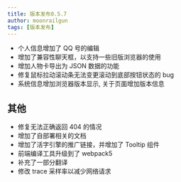 ```yaml
---
title: 版本发布0.5.7
author: moonrailgun
tags: [版本发布]
---
```


- 个人信息增加了 QQ 号的编辑
- 增加了兼容性聊天框，以支持一些旧版浏览器的使用
- 增加人物卡导出为 JSON 数据的功能
- 修复鼠标拉动滚动条无法变更滚动到底部按钮状态的 bug
- 系统信息增加浏览器版本显示, 关于页面增加版本信息

<!--truncate-->

## 其他

- 修复无法正确返回 404 的情况
- 增加了自部署相关的文档
- 增加了活字引擎的推广链接，并增加了 Tooltip 组件
- 前端编译工具升级到了 webpack5
- 补充了一部分翻译
- 修改 trace 采样率以减少网络请求
